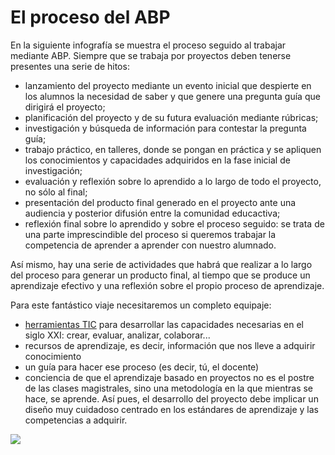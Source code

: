 
# El proceso del ABP

En la siguiente infografía se muestra el proceso seguido al trabajar mediante ABP. Siempre que se trabaja por proyectos deben tenerse presentes una serie de hitos:

- lanzamiento del proyecto mediante un evento inicial que despierte en los alumnos la necesidad de saber y que genere una pregunta guía que dirigirá el proyecto;
- planificación del proyecto y de su futura evaluación mediante rúbricas;
- investigación y búsqueda de información para contestar la pregunta guía;
- trabajo práctico, en talleres, donde se pongan en práctica y se apliquen los conocimientos y capacidades adquiridos en la fase inicial de investigación;
- evaluación y reflexión sobre lo aprendido a lo largo de todo el proyecto, no sólo al final;
- presentación del producto final generado en el proyecto ante una audiencia y posterior difusión entre la comunidad educactiva;
- reflexión final sobre lo aprendido y sobre el proceso seguido: se trata de una parte imprescindible del proceso si queremos trabajar la competencia de aprender a aprender con nuestro alumnado.

Así mismo, hay una serie de actividades que habrá que realizar a lo largo del proceso para generar un producto final, al tiempo que se produce un aprendizaje efectivo y una reflexión sobre el propio proceso de aprendizaje.

Para este fantástico viaje necesitaremos un completo equipaje:

- [herramientas TIC](http://list.ly/list/Zxa-herramientas-tic-para-abp) para desarrollar las capacidades necesarias en el siglo XXI: crear, evaluar, analizar, colaborar...
- recursos de aprendizaje, es decir, información que nos lleve a adquirir conocimiento
- un guía para hacer ese proceso (es decir, tú, el docente)
- conciencia de que el aprendizaje basado en proyectos no es el postre de las clases magistrales, sino una metodología en la que mientras se hace, se aprende. Así pues, el desarrollo del proyecto debe implicar un diseño muy cuidadoso centrado en los estándares de aprendizaje y las competencias a adquirir.



![](https://raw.githubusercontent.com/catedu/abp/master/img/El_proceso_del_AbP.png)
